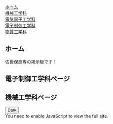 <nav>
    <a href="#/"data-link>ホーム</a><br>
    <a href="#/m"data-link>機械工学科</a><br>
    <a href="#/e"data-link>電気電子工学科</a><br>
    <a href="#/s"data-link>電子制御工学科</a><br>
    <a href="#/c"data-link>物質工学科</a><br>
</nav>

<div id="app">
    <div id="home" class="page active"><h2>ホーム</h2><p>佐世保高専の掲示板です！</p></div>
    <div id="s" class="page"><h2>電子制御工学科ページ</h2></div>
    <div id="m" class="page"><h2>機械工学科ページ</h2></div>
</div>

<script>
    const routes={
        '/': 'home',
        '/s':'s',
        '/m':'s'
    };

    function router(){
        const path=location.hash.slice(1) || '/';
        document.querySelectorAll('.page').forEach(el=>el.classList.remove('active'));
        const pageId = routes[path];
        if(pageId) document.getElementById(pageId).classList.add('active');
    }

    window.addEventListener('load', router);

    window.addEventListener('hashchange', router);
</script>
<ul>
    <script>alert('佐世保高専の掲示板です！')</script>
</ul>
<div>
    <button class="btn">Dark</button>
</div>
<script src="app.js"></script>
<noscript>You need to enable JavaScript to view the full site.</noscript>
